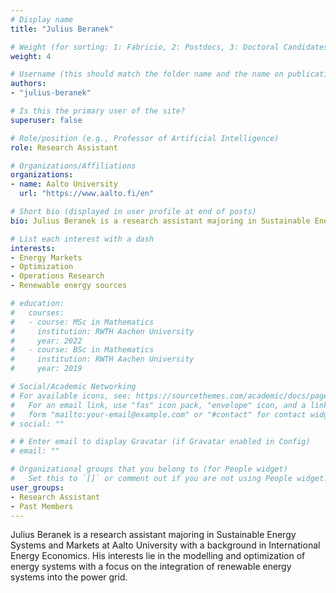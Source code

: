 ```yaml
---
# Display name
title: "Julius Beranek"

# Weight (for sorting: 1: Fabricio, 2: Postdocs, 3: Doctoral Candidates, 4: Research Assistants)
weight: 4

# Username (this should match the folder name and the name on publications)
authors:
- "julius-beranek"

# Is this the primary user of the site?
superuser: false

# Role/position (e.g., Professor of Artificial Intelligence)
role: Research Assistant

# Organizations/Affiliations
organizations:
- name: Aalto University
  url: "https://www.aalto.fi/en"

# Short bio (displayed in user profile at end of posts)
bio: Julius Beranek is a research assistant majoring in Sustainable Energy Systems and Markets at Aalto University.

# List each interest with a dash
interests:
- Energy Markets
- Optimization
- Operations Research
- Renewable energy sources

# education:
#   courses:
#   - course: MSc in Mathematics
#     institution: RWTH Aachen University
#     year: 2022
#   - course: BSc in Mathematics
#     institution: RWTH Aachen University
#     year: 2019

# Social/Academic Networking
# For available icons, see: https://sourcethemes.com/academic/docs/page-builder/#icons
#   For an email link, use "fas" icon pack, "envelope" icon, and a link in the
#   form "mailto:your-email@example.com" or "#contact" for contact widget.
# social: ""

# # Enter email to display Gravatar (if Gravatar enabled in Config)
# email: ""

# Organizational groups that you belong to (for People widget)
#   Set this to `[]` or comment out if you are not using People widget.
user_groups:
- Research Assistant
- Past Members
---
```


Julius Beranek is a research assistant majoring in Sustainable Energy Systems and Markets at Aalto University with a background in International Energy Economics. His interests lie in the modelling and optimization of energy systems with a focus on the integration of renewable energy systems into the power grid.